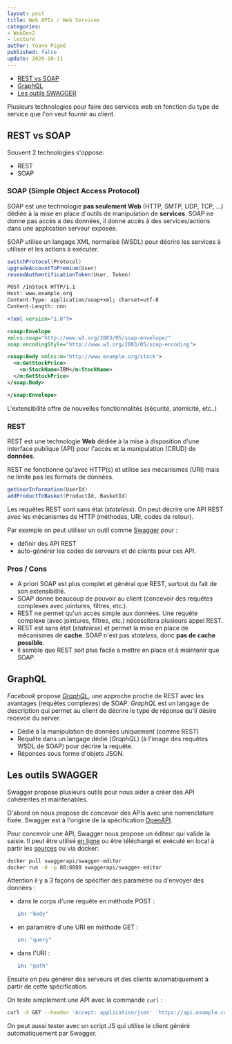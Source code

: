 ```yaml
---
layout: post
title: Web APIs / Web Services
categories:
- WebDev2
- lecture
author: Yoann Pigné
published: false
update: 2020-10-11
---
```


- [REST vs SOAP](#rest-vs-soap)
- [GraphQL](#graphql)
- [Les outils SWAGGER](#les-outils-swagger)

Plusieurs technologies pour faire des services web en fonction du type de service que l'on veut fournir au client.


## REST vs SOAP

Souvent 2 technologies s'oppose:

- REST
- SOAP

### SOAP (Simple Object Access Protocol)

SOAP est une technologie **pas seulement Web** (HTTP, SMTP, UDP, TCP, ...) dédiée à la mise en place d'outils de manipulation de **services**. SOAP ne donne pas accès a des données, il donne accès à des services/actions dans une application serveur exposée.

SOAP utilise un langage XML normalisé (WSDL) pour décrire les services à utiliser et les actions à exécuter.

```java
switchProtocol(Protocol)
upgradeAccountToPremium(User)
resendAuthentificationToken(User, Token)
```

```xml
POST /InStock HTTP/1.1
Host: www.example.org
Content-Type: application/soap+xml; charset=utf-8
Content-Length: nnn

<?xml version="1.0"?>

<soap:Envelope
xmlns:soap="http://www.w3.org/2003/05/soap-envelope/"
soap:encodingStyle="http://www.w3.org/2003/05/soap-encoding">

<soap:Body xmlns:m="http://www.example.org/stock">
  <m:GetStockPrice>
    <m:StockName>IBM</m:StockName>
  </m:GetStockPrice>
</soap:Body>

</soap:Envelope>
```


L'extensibilité offre de nouvelles fonctionnalités (sécurité, atomicité, etc..)

### REST

REST est une technologie **Web** dédiée à la mise à disposition d'une interface publique (API) pour l'accès et la manipulation (CRUD) de **données**.

REST ne fonctionne qu'avec HTTP(s) et utilise ses mécanismes (URI) mais ne limite pas les formats de données.

```java
getUserInformation(UserId)
addProductToBasket(ProductId, BasketId)
```

Les requêtes REST sont sans état (*stateless*). On peut décrire une API REST avec les mécanismes de HTTP (méthodes, URI, codes de retour).

Par exemple on peut utiliser un outil comme [Swagger](http://swagger.io/) pour :

- définir des API REST
- auto-générer les codes de serveurs et de clients pour ces API.

### Pros / Cons

- A priori SOAP est plus complet et général que REST, surtout du fait de son extensibilité.
- SOAP donne beaucoup de pouvoir au client (concevoir des requêtes complexes avec jointures, filtres, etc.).
- REST ne permet qu'un accès simple aux données. Une requête complexe (avec jointures, filtres, etc.) nécessitera plusieurs appel REST.
- REST est sans état (*stateless*) et permet la mise en place de mécanismes de **cache**. SOAP n'est pas *stateless*, donc **pas de cache possible**.
- il semble que REST soit plus facile a mettre en place et à maintenir que SOAP.

## GraphQL

*Facebook* propose [*GraphQL*](http://graphql.org/), une approche proche de REST avec les avantages (requêtes complexes) de SOAP. *GraphQL* est un langage de description qui permet au client de décrire le type de réponse qu'il désire recevoir du server.

- Dédié à la manipulation de données uniquement (comme REST)
- Requête dans un langage dédié (*GraphQL*) (à l'image des requêtes WSDL de SOAP) pour décrire la requête.
- Réponses sous forme d'objets JSON.

## Les outils SWAGGER

Swagger propose plusieurs outils pour nous aider a créer des API cohérentes et maintenables.

D'abord on nous propose de concevoir des APIs avec une nomenclature fixée. Swagger est à l'origine de la spécification [OpenAPI](https://swagger.io/specification/).

Pour concevoir une API, Swagger nous propose un éditeur qui valide la saisie. Il peut être utilisé [en ligne](https://editor.swagger.io/) ou être téléchargé et exécuté en local à partir les [sources](https://github.com/swagger-api/swagger-editor) ou via docker:

```bash
docker pull swaggerapi/swagger-editor
docker run -d -p 80:8080 swaggerapi/swagger-editor
```

Attention il y a 3 façons de spécifier des paramètre ou d'envoyer des données :

- dans le corps d'une requête en méthode POST :
  ```yaml
  in: "body"
  ```
- en paramètre d'une URI en méthode GET :
  ```yaml
  in: "query"
  ```
- dans l'URI :
  ```yaml
  in: "path"
  ```


Ensuite on peu générer des serveurs et des clients automatiquement à partir de cette spécification. 

  
On teste simplement une API avec la commande `curl` : 

```sh
curl -X GET --header 'Accept: application/json' 'https://api.example.com/1.0.0/ping'
```

On peut aussi tester avec un script JS qui utilise le client généré automatiquement par Swagger. 

